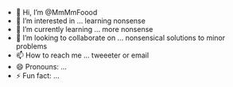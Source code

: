 - 👋 Hi, I’m @MmMmFoood
- 👀 I’m interested in ... learning nonsense 
- 🌱 I’m currently learning ... more nonsense
- 💞️ I’m looking to collaborate on ... nonsensical solutions to minor problems
- 📫 How to reach me ... tweeeter or email
- 😄 Pronouns: ...
- ⚡ Fun fact: ... 

<!---
MmMmFoood/MmMmFoood is a ✨ special ✨ repository because its `README.md` (this file) appears on your GitHub profile.
You can click the Preview link to take a look at your changes.
--->
